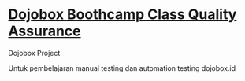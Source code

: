 # <u>Dojobox Boothcamp Class Quality Assurance</u>
Dojobox Project

Untuk pembelajaran manual testing dan automation testing dojobox.id


